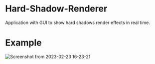# Hard-Shadow-Renderer
Application with GUI to show hard shadows render effects in real time.

# Example

![Screenshot from 2023-02-23 16-23-21](https://user-images.githubusercontent.com/61969218/220953912-bdac0002-ceca-46f1-8700-a96da7dd3fb2.png)
